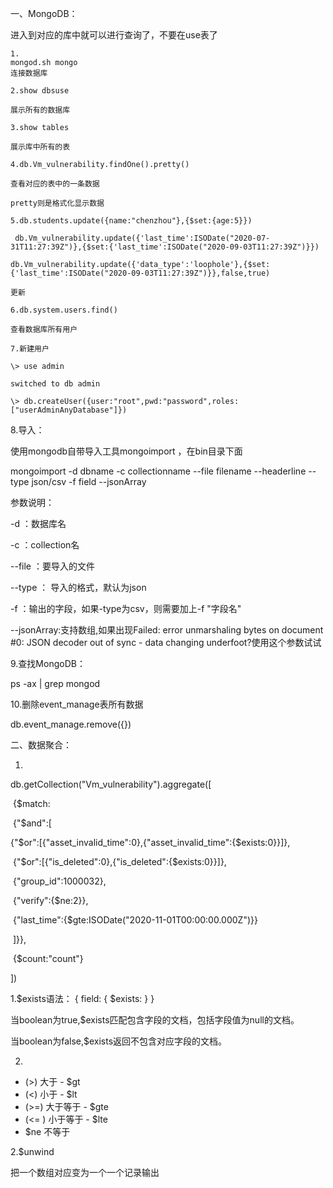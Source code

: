 一、MongoDB：

进入到对应的库中就可以进行查询了，不要在use表了

```
1.
mongod.sh mongo
连接数据库

2.show dbsuse

展示所有的数据库

3.show tables 

展示库中所有的表

4.db.Vm_vulnerability.findOne().pretty()

查看对应的表中的一条数据

pretty则是格式化显示数据

5.db.students.update({name:"chenzhou"},{$set:{age:5}})

 db.Vm_vulnerability.update({'last_time':ISODate("2020-07-31T11:27:39Z")},{$set:{'last_time':ISODate("2020-09-03T11:27:39Z")}})

db.Vm_vulnerability.update({'data_type':'loophole'},{$set:{'last_time':ISODate("2020-09-03T11:27:39Z")}},false,true)

更新

6.db.system.users.find()

查看数据库所有用户

7.新建用户

\> use admin

switched to db admin

\> db.createUser({user:"root",pwd:"password",roles:["userAdminAnyDatabase"]})
```

8.导入：

使用mongodb自带导入工具mongoimport ，在bin目录下面

mongoimport -d dbname -c collectionname --file filename --headerline --type json/csv -f field --jsonArray

参数说明：         

-d ：数据库名           

-c ：collection名          

--file ：要导入的文件

--type ： 导入的格式，默认为json          

-f ：输出的字段，如果-type为csv，则需要加上-f "字段名"

--jsonArray:支持数组,如果出现Failed: error unmarshaling bytes on document #0: JSON decoder out of sync - data changing underfoot?使用这个参数试试

 

9.查找MongoDB：

ps -ax | grep mongod

10.删除event_manage表所有数据

 db.event_manage.remove({})

二、数据聚合：

1.

db.getCollection("Vm_vulnerability").aggregate([

​	{$match:

​	{"$and":[

​	{"$or":[{"asset_invalid_time":0},{"asset_invalid_time":{$exists:0}}]},

​	{"$or":[{"is_deleted":0},{"is_deleted":{$exists:0}}]},

​	{"group_id":1000032},

​	{"verify":{$ne:2}},

​	{"last_time":{$gte:ISODate("2020-11-01T00:00:00.000Z")}}

​	]}},

​	{$count:"count"}

])

1.$exists语法： { field: { $exists: <boolean> } }

当boolean为true,$exists匹配包含字段的文档，包括字段值为null的文档。

当boolean为false,$exists返回不包含对应字段的文档。

2.

- (>) 大于 - $gt
- (<) 小于 - $lt
- (>=) 大于等于 - $gte
- (<= ) 小于等于 - $lte
- $ne 不等于

2.$unwind

把一个数组对应变为一个一个记录输出